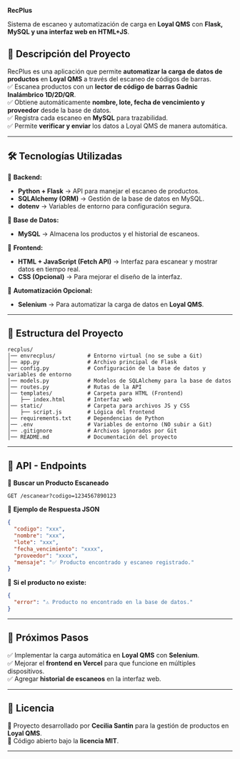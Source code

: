 **RecPlus**

Sistema de escaneo y automatización de carga en **Loyal QMS** con **Flask, MySQL y una interfaz web en HTML+JS**.

## **📌 Descripción del Proyecto**  
RecPlus es una aplicación que permite **automatizar la carga de datos de productos** en **Loyal QMS** a través del escaneo de códigos de barras.  
✅ Escanea productos con un **lector de código de barras Gadnic Inalámbrico 1D/2D/QR**.  
✅ Obtiene automáticamente **nombre, lote, fecha de vencimiento y proveedor** desde la base de datos.  
✅ Registra cada escaneo en **MySQL** para trazabilidad.  
✅ Permite **verificar y enviar** los datos a Loyal QMS de manera automática.  

---

## **🛠️ Tecnologías Utilizadas**  
📌 **Backend:**  
- **Python + Flask** → API para manejar el escaneo de productos.  
- **SQLAlchemy (ORM)** → Gestión de la base de datos en MySQL.  
- **dotenv** → Variables de entorno para configuración segura.  

📌 **Base de Datos:**  
- **MySQL** → Almacena los productos y el historial de escaneos.  

📌 **Frontend:**  
- **HTML + JavaScript (Fetch API)** → Interfaz para escanear y mostrar datos en tiempo real.  
- **CSS (Opcional)** → Para mejorar el diseño de la interfaz.  

📌 **Automatización Opcional:**  
- **Selenium** → Para automatizar la carga de datos en **Loyal QMS**.  

---

## **📂 Estructura del Proyecto**
```
recplus/
│── envrecplus/          # Entorno virtual (no se sube a Git)
│── app.py               # Archivo principal de Flask
│── config.py            # Configuración de la base de datos y variables de entorno
│── models.py            # Modelos de SQLAlchemy para la base de datos
│── routes.py            # Rutas de la API
│── templates/           # Carpeta para HTML (Frontend)
│   ├── index.html       # Interfaz web
│── static/              # Carpeta para archivos JS y CSS
│   ├── script.js        # Lógica del frontend
│── requirements.txt     # Dependencias de Python
│── .env                 # Variables de entorno (NO subir a Git)
│── .gitignore           # Archivos ignorados por Git
│── README.md            # Documentación del proyecto
```

---

## **📌 API - Endpoints**  
📌 **Buscar un Producto Escaneado**  
```http
GET /escanear?codigo=1234567890123
```
📌 **Ejemplo de Respuesta JSON**  
```json
{
  "codigo": "xxx",
  "nombre": "xxx",
  "lote": "xxx",
  "fecha_vencimiento": "xxxx",
  "proveedor": "xxxx",
  "mensaje": "✅ Producto encontrado y escaneo registrado."
}
```

📌 **Si el producto no existe:**  
```json
{
  "error": "⚠️ Producto no encontrado en la base de datos."
}
```

---

## **📌 Próximos Pasos**  
✅ Implementar la carga automática en **Loyal QMS** con **Selenium**.  
✅ Mejorar el **frontend en Vercel** para que funcione en múltiples dispositivos.  
✅ Agregar **historial de escaneos** en la interfaz web.  

---

## **📜 Licencia**  
📌 Proyecto desarrollado por **Cecilia Santin** para la gestión de productos en **Loyal QMS**.  
📌 Código abierto bajo la **licencia MIT**.  

---